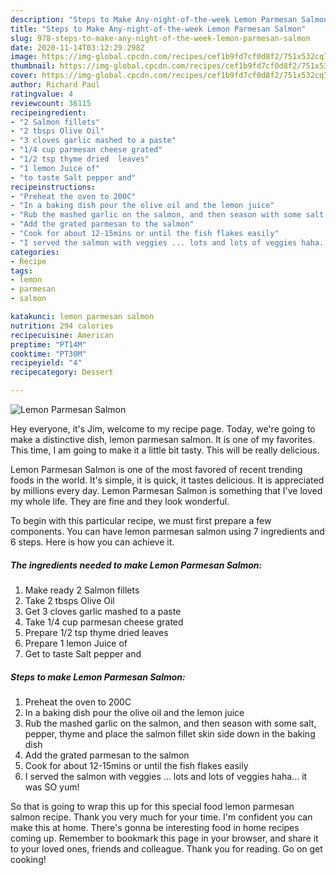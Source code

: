 ```yaml
---
description: "Steps to Make Any-night-of-the-week Lemon Parmesan Salmon"
title: "Steps to Make Any-night-of-the-week Lemon Parmesan Salmon"
slug: 978-steps-to-make-any-night-of-the-week-lemon-parmesan-salmon
date: 2020-11-14T03:12:29.298Z
image: https://img-global.cpcdn.com/recipes/cef1b9fd7cf0d8f2/751x532cq70/lemon-parmesan-salmon-recipe-main-photo.jpg
thumbnail: https://img-global.cpcdn.com/recipes/cef1b9fd7cf0d8f2/751x532cq70/lemon-parmesan-salmon-recipe-main-photo.jpg
cover: https://img-global.cpcdn.com/recipes/cef1b9fd7cf0d8f2/751x532cq70/lemon-parmesan-salmon-recipe-main-photo.jpg
author: Richard Paul
ratingvalue: 4
reviewcount: 36115
recipeingredient:
- "2 Salmon fillets"
- "2 tbsps Olive Oil"
- "3 cloves garlic mashed to a paste"
- "1/4 cup parmesan cheese grated"
- "1/2 tsp thyme dried  leaves"
- "1 lemon Juice of"
- "to taste Salt pepper and"
recipeinstructions:
- "Preheat the oven to 200C"
- "In a baking dish pour the olive oil and the lemon juice"
- "Rub the mashed garlic on the salmon, and then season with some salt, pepper, thyme and place the salmon fillet skin side down in the baking dish"
- "Add the grated parmesan to the salmon"
- "Cook for about 12-15mins or until the fish flakes easily"
- "I served the salmon with veggies ... lots and lots of veggies haha... it was SO yum!"
categories:
- Recipe
tags:
- lemon
- parmesan
- salmon

katakunci: lemon parmesan salmon 
nutrition: 294 calories
recipecuisine: American
preptime: "PT14M"
cooktime: "PT30M"
recipeyield: "4"
recipecategory: Dessert

---
```



![Lemon Parmesan Salmon](https://img-global.cpcdn.com/recipes/cef1b9fd7cf0d8f2/751x532cq70/lemon-parmesan-salmon-recipe-main-photo.jpg)

Hey everyone, it's Jim, welcome to my recipe page. Today, we're going to make a distinctive dish, lemon parmesan salmon. It is one of my favorites. This time, I am going to make it a little bit tasty. This will be really delicious.



Lemon Parmesan Salmon is one of the most favored of recent trending foods in the world. It's simple, it is quick, it tastes delicious. It is appreciated by millions every day. Lemon Parmesan Salmon is something that I've loved my whole life. They are fine and they look wonderful.


To begin with this particular recipe, we must first prepare a few components. You can have lemon parmesan salmon using 7 ingredients and 6 steps. Here is how you can achieve it.

<!--inarticleads1-->

##### The ingredients needed to make Lemon Parmesan Salmon:

1. Make ready 2 Salmon fillets
1. Take 2 tbsps Olive Oil
1. Get 3 cloves garlic mashed to a paste
1. Take 1/4 cup parmesan cheese grated
1. Prepare 1/2 tsp thyme dried  leaves
1. Prepare 1 lemon Juice of
1. Get to taste Salt pepper and




<!--inarticleads2-->

##### Steps to make Lemon Parmesan Salmon:

1. Preheat the oven to 200C
1. In a baking dish pour the olive oil and the lemon juice
1. Rub the mashed garlic on the salmon, and then season with some salt, pepper, thyme and place the salmon fillet skin side down in the baking dish
1. Add the grated parmesan to the salmon
1. Cook for about 12-15mins or until the fish flakes easily
1. I served the salmon with veggies ... lots and lots of veggies haha... it was SO yum!




So that is going to wrap this up for this special food lemon parmesan salmon recipe. Thank you very much for your time. I'm confident you can make this at home. There's gonna be interesting food in home recipes coming up. Remember to bookmark this page in your browser, and share it to your loved ones, friends and colleague. Thank you for reading. Go on get cooking!
